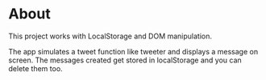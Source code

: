 # About

This project works with LocalStorage and DOM manipulation.

The app simulates a tweet function like tweeter and displays a message on screen. The messages created get stored in localStorage and you can delete them too.

